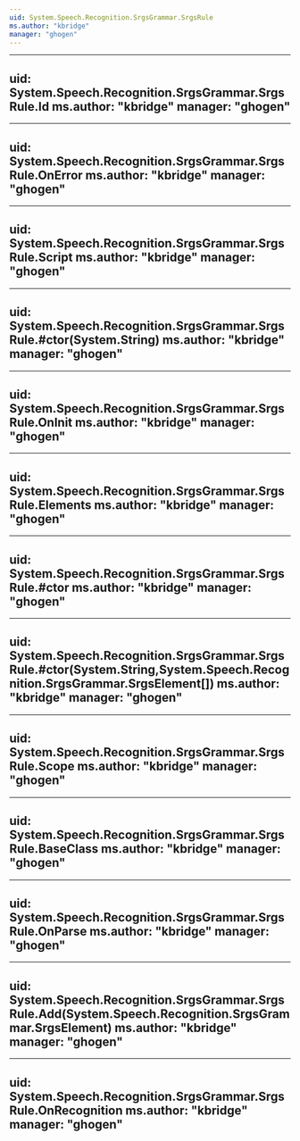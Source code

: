 ```yaml
---
uid: System.Speech.Recognition.SrgsGrammar.SrgsRule
ms.author: "kbridge"
manager: "ghogen"
---
```


---
uid: System.Speech.Recognition.SrgsGrammar.SrgsRule.Id
ms.author: "kbridge"
manager: "ghogen"
---

---
uid: System.Speech.Recognition.SrgsGrammar.SrgsRule.OnError
ms.author: "kbridge"
manager: "ghogen"
---

---
uid: System.Speech.Recognition.SrgsGrammar.SrgsRule.Script
ms.author: "kbridge"
manager: "ghogen"
---

---
uid: System.Speech.Recognition.SrgsGrammar.SrgsRule.#ctor(System.String)
ms.author: "kbridge"
manager: "ghogen"
---

---
uid: System.Speech.Recognition.SrgsGrammar.SrgsRule.OnInit
ms.author: "kbridge"
manager: "ghogen"
---

---
uid: System.Speech.Recognition.SrgsGrammar.SrgsRule.Elements
ms.author: "kbridge"
manager: "ghogen"
---

---
uid: System.Speech.Recognition.SrgsGrammar.SrgsRule.#ctor
ms.author: "kbridge"
manager: "ghogen"
---

---
uid: System.Speech.Recognition.SrgsGrammar.SrgsRule.#ctor(System.String,System.Speech.Recognition.SrgsGrammar.SrgsElement[])
ms.author: "kbridge"
manager: "ghogen"
---

---
uid: System.Speech.Recognition.SrgsGrammar.SrgsRule.Scope
ms.author: "kbridge"
manager: "ghogen"
---

---
uid: System.Speech.Recognition.SrgsGrammar.SrgsRule.BaseClass
ms.author: "kbridge"
manager: "ghogen"
---

---
uid: System.Speech.Recognition.SrgsGrammar.SrgsRule.OnParse
ms.author: "kbridge"
manager: "ghogen"
---

---
uid: System.Speech.Recognition.SrgsGrammar.SrgsRule.Add(System.Speech.Recognition.SrgsGrammar.SrgsElement)
ms.author: "kbridge"
manager: "ghogen"
---

---
uid: System.Speech.Recognition.SrgsGrammar.SrgsRule.OnRecognition
ms.author: "kbridge"
manager: "ghogen"
---

